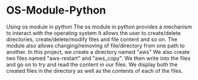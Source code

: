 # OS-Module-Python
Using os module in python
The os module in python provides a mechanism to interact with the operating system
It allows the user to create/delete directories, create/delete/modify files and file content and so on.
The module also allows changing/removing of file/directory from one path to another.
In this project, we create a directory named "aws"
We also create two files named "aws-restart" and "aws_copy". We then write into the files and go on to try and read the content in our files.
We display both the created files in the directory as well as the contents of each of the files.
